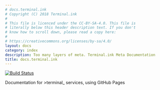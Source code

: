 ```yaml
---
# docs.terminal.ink
# Copyright (C) 2018 Terminal.ink
#
# This file is licenced under the CC-BY-SA-4.0. This file is
# literally below this header description text. If you don't
# know how to scroll down, please read a copy here:
#
# https://creativecommons.org/licenses/by-sa/4.0/
layout: docs
category: index
description: Too many layers of meta. Terminal.ink Meta Documentation
title: docs.terminal.ink
---
```


[![Build Status](https://travis-ci.org/Terminal/docs.terminal.ink.svg?branch=master)](https://travis-ci.org/Terminal/docs.terminal.ink)

Documentation for >terminal_ services, using GitHub Pages
